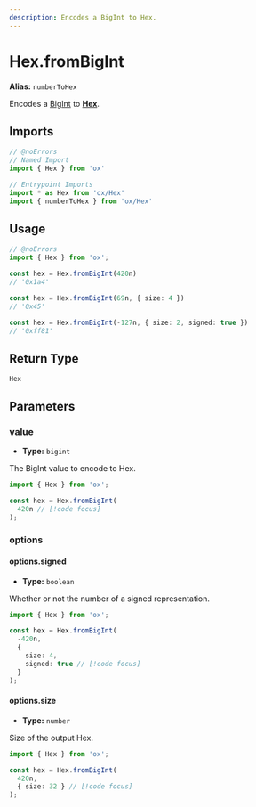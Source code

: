 ```yaml
---
description: Encodes a BigInt to Hex.
---
```


# Hex.fromBigInt

**Alias:** `numberToHex`

Encodes a [BigInt](https://developer.mozilla.org/en-US/docs/Web/JavaScript/Reference/Global_Objects/BigInt) to **[Hex](/api/hex)**.

## Imports

```ts twoslash
// @noErrors
// Named Import
import { Hex } from 'ox'

// Entrypoint Imports
import * as Hex from 'ox/Hex'
import { numberToHex } from 'ox/Hex'
```

## Usage

```ts twoslash
// @noErrors
import { Hex } from 'ox';

const hex = Hex.fromBigInt(420n)
// '0x1a4'

const hex = Hex.fromBigInt(69n, { size: 4 })
// '0x45'

const hex = Hex.fromBigInt(-127n, { size: 2, signed: true })
// '0xff81'
```

## Return Type

`Hex`

## Parameters

### value

- **Type:** `bigint`

The BigInt value to encode to Hex.

```ts twoslash
import { Hex } from 'ox';

const hex = Hex.fromBigInt(
  420n // [!code focus]
);
```

### options

#### options.signed

- **Type:** `boolean`

Whether or not the number of a signed representation.

```ts twoslash
import { Hex } from 'ox';

const hex = Hex.fromBigInt(
  -420n,
  { 
    size: 4,
    signed: true // [!code focus]
  }
);
```

#### options.size 

- **Type:** `number`

Size of the output Hex.

```ts twoslash
import { Hex } from 'ox';

const hex = Hex.fromBigInt(
  420n,
  { size: 32 } // [!code focus]
);
```